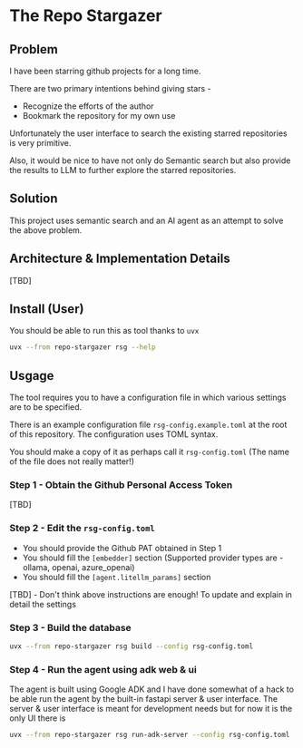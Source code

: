 # The Repo Stargazer

## Problem

I have been starring github projects for a long time. 

There are two primary intentions behind giving stars -

* Recognize the efforts of the author
* Bookmark the repository for my own use

Unfortunately the user interface to search the existing starred repositories is very primitive.

Also, it would be nice to have not only do Semantic search but also provide the results to LLM to 
further explore the starred repositories.

## Solution

This project uses semantic search and an AI agent as an attempt to solve the above problem.

## Architecture & Implementation Details

[TBD]

## Install (User)

You should be able to run this as tool thanks to `uvx`

```bash
uvx --from repo-stargazer rsg --help
```

## Usgage

The tool requires you to have a configuration file in which various settings are to be specified. 

There is an example configuration file `rsg-config.example.toml` at the root of this repository. The configuration
uses TOML syntax.

You should make a copy of it as perhaps call it `rsg-config.toml` (The name of the file does not really matter!)

### Step 1 - Obtain the Github Personal Access Token

[TBD]

### Step 2 - Edit the `rsg-config.toml`

- You should provide the Github PAT obtained in Step 1
- You should fill the `[embedder]` section (Supported provider types are - ollama, openai, azure_openai)
- You should fill the `[agent.litellm_params]` section

[TBD] - Don't think above instructions are enough! To update and explain in detail the settings

### Step 3 - Build the database

```bash
uvx --from repo-stargazer rsg build --config rsg-config.toml
```

### Step 4 - Run the agent using adk web & ui

The agent is built using Google ADK and I have done somewhat of a hack to be able run the agent
by the built-in fastapi server & user interface. The server & user interface is meant for development needs but
for now it is the only UI there is 

```bash
uvx --from repo-stargazer rsg run-adk-server --config rsg-config.toml
```
